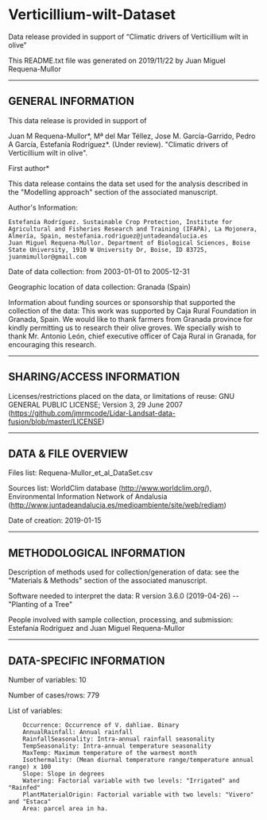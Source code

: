 # Verticillium-wilt-Dataset
Data release provided in support of “Climatic drivers of Verticillium wilt in olive”

This README.txt file was generated on 2019/11/22 by Juan Miguel Requena-Mullor

-------------------
GENERAL INFORMATION
-------------------

This data release is provided in support of 

Juan M Requena-Mullor*, Mª del Mar Téllez, Jose M. García-Garrido, Pedro A García, Estefanía Rodríguez*. (Under review). "Climatic drivers of Verticillium wilt in olive".

First author*

This data release contains the data set used for the analysis described in the "Modelling approach" section of the associated manuscript.

Author's Information:

	Estefanía Rodríguez. Sustainable Crop Protection, Institute for Agricultural and Fisheries Research and Training (IFAPA), La Mojonera, Almería, Spain, mestefania.rodriguez@juntadeandalucia.es
	Juan Miguel Requena-Mullor. Department of Biological Sciences, Boise State University, 1910 W University Dr, Boise, ID 83725, juanmimullor@gmail.com


Date of data collection: from 2003-01-01 to 2005-12-31

Geographic location of data collection: Granada (Spain)

Information about funding sources or sponsorship that supported the collection of the data: This work was supported by Caja Rural Foundation in Granada, Spain. We would like to thank
farmers from Granada province for kindly permitting us to research their olive groves. We specially wish to thank Mr. Antonio León, chief executive officer of Caja Rural in Granada, for
encouraging this research.


--------------------------
SHARING/ACCESS INFORMATION
-------------------------- 

Licenses/restrictions placed on the data, or limitations of reuse: GNU GENERAL PUBLIC LICENSE; Version 3, 29 June 2007 (https://github.com/jmrmcode/Lidar-Landsat-data-fusion/blob/master/LICENSE)


--------------------
DATA & FILE OVERVIEW
--------------------

Files list: Requena-Mullor_et_al_DataSet.csv

Sources list: WorldClim database (http://www.worldclim.org/), Environmental Information Network of Andalusia (http://www.juntadeandalucia.es/medioambiente/site/web/rediam)

Date of creation: 2019-01-15


--------------------------
METHODOLOGICAL INFORMATION
--------------------------

Description of methods used for collection/generation of data: see the "Materials & Methods" section of the associated manuscript.

Software needed to interpret the data: R version 3.6.0 (2019-04-26) -- "Planting of a Tree" 

People involved with sample collection, processing, and submission: Estefanía Rodríguez and Juan Miguel Requena-Mullor


--------------------------
DATA-SPECIFIC INFORMATION
--------------------------

Number of variables: 10

Number of cases/rows: 779

List of variables:

		Occurrence: Occurrence of V. dahliae. Binary
		AnnualRainfall: Annual rainfall
		RainfallSeasonality: Intra-annual rainfall seasonality
		TempSeasonality: Intra-annual temperature seasonality
		MaxTemp: Maximum temperature of the warmest month
		Isothermality: (Mean diurnal temperature range/temperature annual range) x 100
		Slope: Slope in degrees
		Watering: Factorial variable with two levels: "Irrigated" and "Rainfed"
		PlantMaterialOrigin: Factorial variable with two levels: "Vivero" and "Estaca"
		Area: parcel area in ha.
